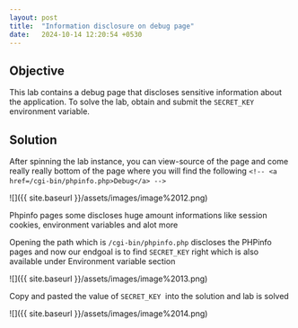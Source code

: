 ```yaml
---
layout: post
title:  "Information disclosure on debug page"
date:   2024-10-14 12:20:54 +0530
---
```


## Objective

  

This lab contains a debug page that discloses sensitive information about the application. To solve the lab, obtain and submit the `SECRET_KEY` environment variable.  

  

## Solution

  

After spinning the lab instance, you can view-source of the page and come really really bottom of the page where you will find the following `<!-- <a href=/cgi-bin/phpinfo.php>Debug</a> -->`⁠

  

![]({{ site.baseurl }}/assets/images/image%2012.png)  

  

Phpinfo pages some discloses huge amount informations like session cookies, environment variables and alot more 

  

Opening the path which is `/cgi-bin/phpinfo.php` discloses the PHPinfo pages and now our endgoal is to find `SECRET_KEY` right which is also available under Environment variable section 

  

![]({{ site.baseurl }}/assets/images/image%2013.png)  

  

Copy and pasted the value of `SECRET_KEY`  into the solution and lab is solved 

  

![]({{ site.baseurl }}/assets/images/image%2014.png)
